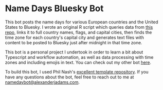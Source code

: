 # Name Days Bluesky Bot

This bot posts the name days for various European countries and the United States to Bluesky. I wrote an original R script which queries data from [this repo](https://github.com/xnekv03/nameday-api), links it to full country names, flags, and capital cities, then finds the time zone for each country's capital city and generates text files with content to be posted to Bluesky just after midnight in that time zone.

This bot is a personal project I undertook in order to learn a bit about Typescript and workflow automation, as well as data processing with time zones and including emojis in text. You can check out my other bot [here](https://github.com/aadams149/OPMStatusBot-bsky).

To build this bot, I used Phil Nash's [excellent template repository](github.com/philnash/bsky-bot). If you have any questions about the bot, feel free to reach out to me at namedaybot@alexanderjadams.com.
